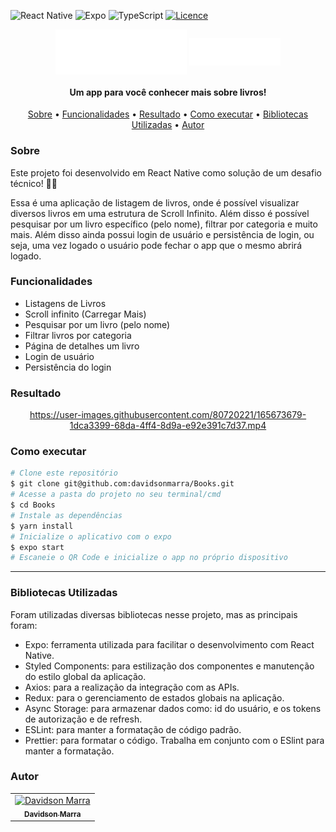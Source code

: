 ![React Native](https://img.shields.io/badge/react_native-%2320232a.svg?style=for-the-badge&logo=react&logoColor=%2361DAFB)
![Expo](https://img.shields.io/badge/expo-1C1E24?style=for-the-badge&logo=expo&logoColor=#D04A37)
![TypeScript](https://img.shields.io/badge/typescript-%23007ACC.svg?style=for-the-badge&logo=typescript&logoColor=white)
[![Licence](https://img.shields.io/github/license/Ileriayo/markdown-badges?style=for-the-badge)](./LICENSE)
<div align="center" >
  <img align="center" alt="Logo do app" src="./src/assets/logo.svg">
  <img align="center" alt="Logo do app" src="./src/assets/title.svg">
</div>
<h4 align="center">Um app para você conhecer mais sobre livros!</h4>
<p align="center">
 <a href="#sobre">Sobre</a> •
 <a href="#funcionalidades">Funcionalidades</a> • 
 <a href="#resultado">Resultado</a> • 
 <a href="#executar">Como executar</a> • 
 <a href="#libs">Bibliotecas Utilizadas</a> • 
 <a href="#autor">Autor</a>
</p>

<h3 id="sobre">Sobre</h3>
<p>Este projeto foi desenvolvido em React Native como solução de um desafio técnico! 👨‍💻</p>
<p>Essa é uma aplicação de listagem de livros, onde é possível visualizar diversos livros em uma estrutura de Scroll Infinito. Além disso é possível pesquisar por um livro específico (pelo nome), filtrar por categoria e muito mais. Além disso ainda possui login de usuário e persistência de login, ou seja, uma vez logado o usuário pode fechar o app que o mesmo abrirá logado.</p>

<h3 id="funcionalidades">Funcionalidades</h3>
<ul>
  <li>Listagens de Livros</li>
  <li>Scroll infinito (Carregar Mais)</li>
  <li>Pesquisar por um livro (pelo nome)</li>
  <li>Filtrar livros por categoria</li>
  <li>Página de detalhes um livro</li>
  <li>Login de usuário</li>
  <li>Persistência do login</li>
</ul>

<h3 id="resultado">Resultado</h3>
<div align="center">
 
  https://user-images.githubusercontent.com/80720221/165673679-1dca3399-68da-4ff4-8d9a-e92e391c7d37.mp4
  
</div>

<h3 id="executar">Como executar</h3>

```bash
# Clone este repositório
$ git clone git@github.com:davidsonmarra/Books.git
# Acesse a pasta do projeto no seu terminal/cmd
$ cd Books
# Instale as dependências
$ yarn install
# Inicialize o aplicativo com o expo
$ expo start
# Escaneie o QR Code e inicialize o app no próprio dispositivo
```

---
<h3 id="libs">Bibliotecas Utilizadas</h3>
<p>Foram utilizadas diversas bibliotecas nesse projeto, mas as principais foram:</p>
<ul>
  <li>Expo: ferramenta utilizada para facilitar o desenvolvimento com React Native.</li>
  <li>Styled Components: para estilização dos componentes e manutenção do estilo global da aplicação.</li>
  <li>Axios: para a realização da integração com as APIs.</li>
  <li>Redux: para o gerenciamento de estados globais na aplicação.</li>
  <li>Async Storage: para armazenar dados como: id do usuário, e os tokens de autorização e de refresh.</li>
  <li>ESLint: para manter a formatação de código padrão.</li>
  <li>Prettier: para formatar o código. Trabalha em conjunto com o ESlint para manter a formatação.</li>
</ul>

<h3 id="autor">Autor</h3>
<table>
  <tr>
    <td align="center">
      <a href="https://github.com/davidsonmarra">
        <img src="https://github.com/davidsonmarra.png?size=100" width="100px;" alt="Davidson Marra"/><br>
        <sub>
          <b>Davidson Marra</b>
        </sub>
      </a>
    </td>
  </tr>
</table>
